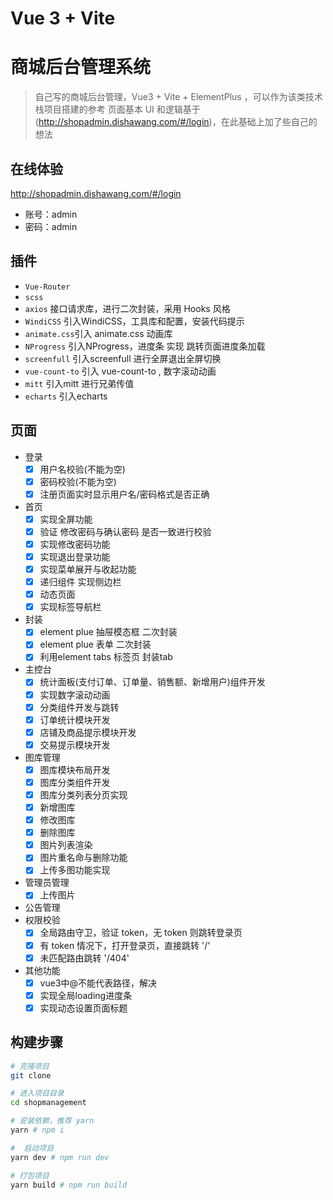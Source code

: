 # Vue 3 + Vite

# 商城后台管理系统
> 自己写的商城后台管理，Vue3  + Vite + ElementPlus ，可以作为该类技术栈项目搭建的参考
> 页面基本 UI 和逻辑基于(http://shopadmin.dishawang.com/#/login)，在此基础上加了些自己的想法

## 在线体验
http://shopadmin.dishawang.com/#/login

* 账号：admin
* 密码：admin

## 插件
* `Vue-Router`
* `scss`
* `axios` 接口请求库，进行二次封装，采用 Hooks 风格
* `WindiCSS` 引入WindiCSS，工具库和配置，安装代码提示
* `animate.css`引入 animate.css 动画库
* `NProgress`  引入NProgress，进度条 实现 跳转页面进度条加载
* `screenfull` 引入screenfull 进行全屏退出全屏切换
* `vue-count-to` 引入 vue-count-to , 数字滚动动画
* `mitt` 引入mitt 进行兄弟传值
* `echarts` 引入echarts
## 页面
* 登录
  - [x] 用户名校验(不能为空)
  - [x] 密码校验(不能为空)
  - [x] 注册页面实时显示用户名/密码格式是否正确
* 首页
  - [x] 实现全屏功能
  - [x] 验证 修改密码与确认密码 是否一致进行校验
  - [x] 实现修改密码功能
  - [x] 实现退出登录功能
  - [x] 实现菜单展开与收起功能
  - [x] 递归组件 实现侧边栏
  - [x] 动态页面
  - [x] 实现标签导航栏
* 封装
  - [x] element plue 抽屉模态框 二次封装
  - [x] element plue 表单 二次封装
  - [x] 利用element tabs 标签页 封装tab
* 主控台
  - [x] 统计面板(支付订单、订单量、销售额、新增用户)组件开发
  - [x] 实现数字滚动动画
  - [x] 分类组件开发与跳转
  - [x] 订单统计模块开发
  - [x] 店铺及商品提示模块开发
  - [x] 交易提示模块开发
* 图库管理
  - [x] 图库模块布局开发
  - [x] 图库分类组件开发
  - [x] 图库分类列表分页实现
  - [x] 新增图库
  - [x] 修改图库
  - [x] 删除图库
  - [x] 图片列表渲染
  - [x] 图片重名命与删除功能
  - [x] 上传多图功能实现
* 管理员管理
  - [x] 上传图片
* 公告管理
* 权限校验
  - [x] 全局路由守卫，验证 token，无 token 则跳转登录页
  - [x] 有 token 情况下，打开登录页，直接跳转 '/'
  - [x] 未匹配路由跳转 '/404'
* 其他功能
  - [x] vue3中@不能代表路径，解决
  - [x] 实现全局loading进度条
  - [x] 实现动态设置页面标题
## 构建步骤
``` bash
# 克隆项目
git clone  

# 进入项目目录
cd shopmanagement

# 安装依赖，推荐 yarn
yarn # npm i

#  启动项目
yarn dev # npm run dev

# 打包项目
yarn build # npm run build
